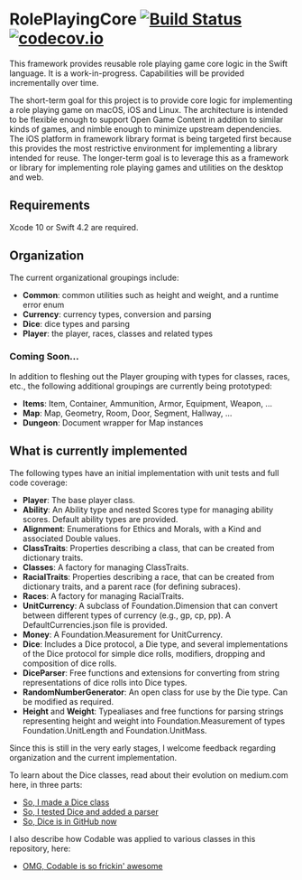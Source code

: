 # RolePlayingCore  [![Build Status](https://travis-ci.org/mrlegowatch/RolePlayingCore.svg?branch=master)](https://travis-ci.org/mrlegowatch/RolePlayingCore) [![codecov.io](https://codecov.io/gh/mrlegowatch/RolePlayingCore/branch/master/graphs/badge.svg)](https://codecov.io/gh/mrlegowatch/RolePlayingCore/branch/master)

This framework provides reusable role playing game core logic in the Swift language. It is a work-in-progress. Capabilities will be provided incrementally over time.

The short-term goal for this project is to provide core logic for implementing a role playing game on macOS, iOS and Linux. The architecture is intended to be flexible enough to support Open Game Content in addition to similar kinds of games, and nimble enough to minimize upstream dependencies. The iOS platform in framework library format is being targeted first because this provides the most restrictive environment for implementing a library intended for reuse. The longer-term goal is to leverage this as a framework or library for implementing role playing games and utilities on the desktop and web.

## Requirements

Xcode 10 or Swift 4.2 are required.

## Organization

The current organizational groupings include:

* **Common**: common utilities such as height and weight, and a runtime error enum
* **Currency**: currency types, conversion and parsing
* **Dice**: dice types and parsing
* **Player**: the player, races, classes and related types

### Coming Soon...

In addition to fleshing out the Player grouping with types for classes, races, etc., the following additional groupings are currently being prototyped:

* **Items**: Item, Container, Ammunition, Armor, Equipment, Weapon, ...
* **Map**: Map, Geometry, Room, Door, Segment, Hallway, ...
* **Dungeon**: Document wrapper for Map instances

## What is currently implemented

The following types have an initial implementation with unit tests and full code coverage:

* **Player**: The base player class.
* **Ability**: An Ability type and nested Scores type for managing ability scores. Default ability types are provided.
* **Alignment**: Enumerations for Ethics and Morals, with a Kind and associated Double values.
* **ClassTraits**: Properties describing a class, that can be created from dictionary traits.
* **Classes**: A factory for managing ClassTraits.
* **RacialTraits**: Properties describing a race, that can be created from dictionary traits, and a parent race (for defining subraces).
* **Races**: A factory for managing RacialTraits.
* **UnitCurrency**: A subclass of Foundation.Dimension that can convert between different types of currency (e.g., gp, cp, pp). A DefaultCurrencies.json file is provided.
* **Money**: A Foundation.Measurement for UnitCurrency.
* **Dice**: Includes a Dice protocol, a Die type, and several implementations of the Dice protocol for simple dice rolls, modifiers, dropping and composition of dice rolls.
* **DiceParser**: Free functions and extensions for converting from string representations of dice rolls into Dice types.
* **RandomNumberGenerator**: An open class for use by the Die type. Can be modified as required.
* **Height** and **Weight**: Typealiases and free functions for parsing strings representing height and weight into Foundation.Measurement of types Foundation.UnitLength and Foundation.UnitMass.

Since this is still in the very early stages, I welcome feedback regarding organization and the current implementation.

To learn about the Dice classes, read about their evolution on medium.com here, in three parts:
* [So, I made a Dice class](https://medium.com/@mrlegowatch/so-i-made-a-dice-class-1-of-3-9b9bb5c1dc2)
* [So, I tested Dice and added a parser](https://medium.com/@mrlegowatch/so-i-tested-dice-and-added-a-parser-2-of-3-80335e08ddf8)
* [So, Dice is in GitHub now](https://medium.com/@mrlegowatch/so-dice-is-in-github-now-3-3-204fd6c40fc0)

I also describe how Codable was applied to various classes in this repository, here:
* [OMG, Codable is so frickin' awesome](https://medium.com/@mrlegowatch/omg-codable-is-so-frickin-awesome-bb9ff33139da)
